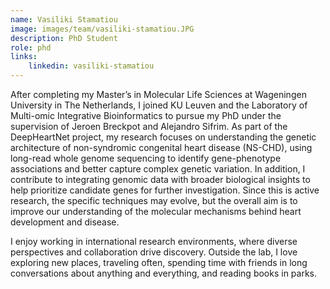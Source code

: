 ```yaml
---
name: Vasiliki Stamatiou
image: images/team/vasiliki-stamatiou.JPG
description: PhD Student
role: phd
links:
    linkedin: vasiliki-stamatiou
---
```

After completing my Master’s in Molecular Life Sciences at Wageningen University in The Netherlands, I joined KU Leuven and the Laboratory of Multi-omic Integrative Bioinformatics to pursue my PhD under the supervision of Jeroen Breckpot and Alejandro Sifrim. As part of the DeepHeartNet project, my research focuses on understanding the genetic architecture of non-syndromic congenital heart disease (NS-CHD), using long-read whole genome sequencing to identify gene-phenotype associations and better capture complex genetic variation. In addition, I contribute to integrating genomic data with broader biological insights to help prioritize candidate genes for further investigation. Since this is active research, the specific techniques may evolve, but the overall aim is to improve our understanding of the molecular mechanisms behind heart development and disease.

I enjoy working in international research environments, where diverse perspectives and collaboration drive discovery. Outside the lab, I love exploring new places, traveling often, spending time with friends in long conversations about anything and everything, and reading books in parks.